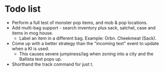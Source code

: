 # Todo list

* Perform a full test of monster pop items, and mob & pop locations.
* Add multi-bag support - search inventory plus sack, satchel, case and items in mog house.
  * Label an item in a different bag. Example: Orbn. Cheekmeat (Sack).
* Come up with a better strategy than the "incoming text" event to update when a KI is used.
  * This causes severe jumpiness/lag when zoning into a city and the Ballista text pops up.
* Shorthand the track command for just t.

